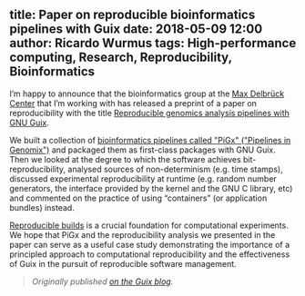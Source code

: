title: Paper on reproducible bioinformatics pipelines with Guix
date: 2018-05-09 12:00
author: Ricardo Wurmus
tags: High-performance computing, Research, Reproducibility, Bioinformatics
---
I’m happy to announce that the bioinformatics group at the [Max
Delbrück Center](https://www.mdc-berlin.de/) that I’m working with has
released a preprint of a paper on reproducibility with the title
[Reproducible genomics analysis pipelines with GNU
Guix](https://doi.org/10.1101/298653).

We built a collection of [bioinformatics pipelines called "PiGx"
("Pipelines in Genomix")](http://bioinformatics.mdc-berlin.de/pigx)
and packaged them as first-class packages with GNU Guix.  Then we
looked at the degree to which the software achieves
bit-reproducibility, analysed sources of non-determinism (e.g. time
stamps), discussed experimental reproducibility at runtime
(e.g. random number generators, the interface provided by the kernel
and the GNU C library, etc) and commented on the practice of using
“containers” (or application bundles) instead.

[Reproducible builds](https://reproducible-builds.org) is a crucial
foundation for computational experiments.  We hope that PiGx and the
reproducibility analysis we presented in the paper can serve as a
useful case study demonstrating the importance of a principled
approach to computational reproducibility and the effectiveness of
Guix in the pursuit of reproducible software management.

> _Originally published [on the Guix
> blog](https://guix.gnu.org/blog/2018/paper-on-reproducible-bioinformatics-pipelines-with-guix/)._
